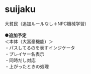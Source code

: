 # suijaku
大貧民（追加ルールなし＋NPC機械学習）
<BR><BR>
  <b>●追加予定</b><BR>
＜本体（大富豪機能）＞<BR>
・パスしてるのを表すインジケータ<BR>
・プレイヤー名表示<BR>
・同時だし対応<BR>
・上がったときの処理<BR>
